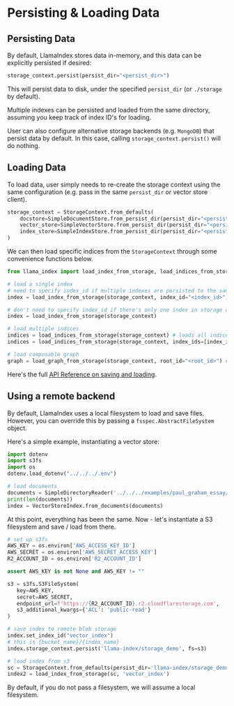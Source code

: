 # Persisting & Loading Data

## Persisting Data
By default, LlamaIndex stores data in-memory, and this data can be explicitly persisted if desired:
```python
storage_context.persist(persist_dir="<persist_dir>")
```
This will persist data to disk, under the specified `persist_dir` (or `./storage` by default).

Multiple indexes can be persisted and loaded from the same directory, assuming you keep track of index ID's for loading.

User can also configure alternative storage backends (e.g. `MongoDB`) that persist data by default.
In this case, calling `storage_context.persist()` will do nothing.

## Loading Data
To load data, user simply needs to re-create the storage context using the same configuration (e.g. pass in the same `persist_dir` or vector store client).

```python
storage_context = StorageContext.from_defaults(
    docstore=SimpleDocumentStore.from_persist_dir(persist_dir="<persist_dir>"),
    vector_store=SimpleVectorStore.from_persist_dir(persist_dir="<persist_dir>"),
    index_store=SimpleIndexStore.from_persist_dir(persist_dir="<persist_dir>"),
)
```

We can then load specific indices from the `StorageContext` through some convenience functions below.


```python
from llama_index import load_index_from_storage, load_indices_from_storage, load_graph_from_storage

# load a single index
# need to specify index_id if multiple indexes are persisted to the same directory
index = load_index_from_storage(storage_context, index_id="<index_id>")

# don't need to specify index_id if there's only one index in storage context
index = load_index_from_storage(storage_context)

# load multiple indices
indices = load_indices_from_storage(storage_context) # loads all indices
indices = load_indices_from_storage(storage_context, index_ids=[index_id1, ...]) # loads specific indices

# load composable graph
graph = load_graph_from_storage(storage_context, root_id="<root_id>") # loads graph with the specified root_id
```

Here's the full [API Reference on saving and loading](/api_reference/storage/indices_save_load.rst).

## Using a remote backend

By default, LlamaIndex uses a local filesystem to load and save files. However, you can override this by passing a `fsspec.AbstractFileSystem` object.

Here's a simple example, instantiating a vector store:
```python
import dotenv
import s3fs
import os
dotenv.load_dotenv("../../../.env")

# load documents
documents = SimpleDirectoryReader('../../../examples/paul_graham_essay/data/').load_data()
print(len(documents))
index = VectorStoreIndex.from_documents(documents)
```

At this point, everything has been the same. Now - let's instantiate a S3 filesystem and save / load from there.

```python
# set up s3fs
AWS_KEY = os.environ['AWS_ACCESS_KEY_ID']
AWS_SECRET = os.environ['AWS_SECRET_ACCESS_KEY']
R2_ACCOUNT_ID = os.environ['R2_ACCOUNT_ID']

assert AWS_KEY is not None and AWS_KEY != ""

s3 = s3fs.S3FileSystem(
   key=AWS_KEY,
   secret=AWS_SECRET,
   endpoint_url=f'https://{R2_ACCOUNT_ID}.r2.cloudflarestorage.com',
   s3_additional_kwargs={'ACL': 'public-read'}
)

# save index to remote blob storage
index.set_index_id("vector_index")
# this is {bucket_name}/{index_name}
index.storage_context.persist('llama-index/storage_demo', fs=s3)

# load index from s3
sc = StorageContext.from_defaults(persist_dir='llama-index/storage_demo', fs=s3)
index2 = load_index_from_storage(sc, 'vector_index')
```

By default, if you do not pass a filesystem, we will assume a local filesystem.
